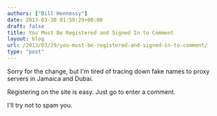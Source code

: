 ```yaml
---
authors: ["Bill Hennessy"]
date: 2013-03-30 01:59:29+00:00
draft: false
title: You Must Be Registered and Signed In to Comment
layout: blog
url: /2013/03/29/you-must-be-registered-and-signed-in-to-comment/
type: "post"
---
```


Sorry for the change, but I'm tired of tracing down fake names to proxy servers in Jamaica and Dubai.

Registering on the site is easy. Just go to enter a comment.

I'll try not to spam you.
